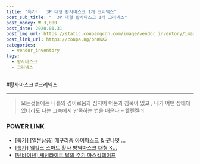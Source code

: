 ```yaml
--- 
title: "특가!   3P 대형 황사마스크 1개 크리넥스" 
post_sub_title: "  3P 대형 황사마스크 1개 크리넥스" 
post_money: ₩ 3,800 
post_date: 2020.01.31 
post_img_url: https://static.coupangcdn.com/image/vendor_inventory/images/2018/01/17/17/9/fbd3f0c1-a7ac-42d1-9384-eac5ad1ac348.jpg 
post_link_url: https://coupa.ng/bnKKX2 
categories: 
  - vendor_inventory 
tags: 
  - 황사마스크 
  - 크리넥스 
--- 
```

  #황사마스크 #크리넥스 
<hr> 

> 모든것들에는 나름의 경이로움과 심지어 어둠과 침묵이 있고 , 내가 어떤 상태에 있더라도 나는 그속에서 만족하는 법을 배운다 – 헬렌켈러 


### POWER LINK

* <a href="https://blog.naver.com/an0733/221789539368" target="_blank">[특가] [일본상품] 메구리즘 아이마스크 & 굿나잇 ...</a>
* <a href="https://blog.naver.com/sakai111/221790368336" target="_blank">[특가] 웰킵스 스마트 황사 방역마스크 대형 K...</a>
* <a href="https://blog.naver.com/santokki14/221784356617" target="_blank">[텐바이텐] 새턴라이트 달의 주기 마스킹테이프</a>
